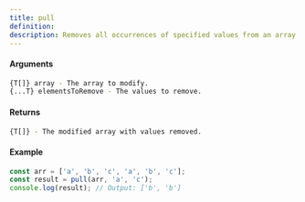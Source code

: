 ```yaml
---
title: pull
definition: 
description: Removes all occurrences of specified values from an array.
---
```



#### Arguments


```bash
{T[]} array - The array to modify.
{...T} elementsToRemove - The values to remove.
```


#### Returns


```bash
{T[]} - The modified array with values removed.
```


#### Example


```ts
const arr = ['a', 'b', 'c', 'a', 'b', 'c'];const result = pull(arr, 'a', 'c');console.log(result); // Output: ['b', 'b']
```